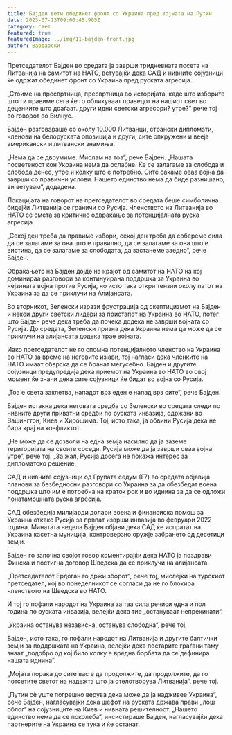 ```yaml
---
title: Бајден вети обединет фронт со Украина пред војната на Путин
date: 2023-07-13T09:00:45.905Z
category: свет
featured: true
featuredImage: ../img/11-bajden-front.jpg
author: Вардарски
---
```

Претседателот Бајден во средата ја заврши тридневната посета на Литванија на самитот на НАТО, ветувајќи дека САД и нивните сојузници ќе одржат обединет фронт со Украина пред руската агресија.

„Стоиме на пресвртница, пресвртница во историјата, каде што изборите што ги правиме сега ќе го обликуваат правецот на нашиот свет во децениите што доаѓаат. други идни светски агресори? утре?" рече тој во говорот во Вилнус.

Бајден разговараше со околу 10.000 Литванци, странски дипломати, членови на белоруската опозиција и други, сите опкружени и вееја американски и литвански знамиња.

„Нема да се двоумиме. Мислам на тоа“, рече Бајден. „Нашата посветеност кон Украина нема да ослабне. Ќе се залагаме за слобода и слобода денес, утре и колку што е потребно. Сите сакаме оваа војна да заврши со правични услови. Нашето единство нема да биде разнишано, ви ветувам“, додадена.

Локацијата на говорот на претседателот во средата беше симболична бидејќи Литванија се граничи со Русија. Членството на Литванија во НАТО се смета за критично одвраќање за потенцијалната руска агресија.

„Секој ден треба да правиме избори, секој ден треба да собереме сила да се залагаме за она што е правилно, да се залагаме за она што е вистина, да се залагаме за слободата, да застанеме заедно“, рече Бајден.

Обраќањето на Бајден дојде на крајот од самитот на НАТО на кој доминираа разговори за континуирана поддршка за Украина во нејзината војна против Русија, но исто така откри тензии околу патот на Украина за да се приклучи на Алијансата.

Во вторникот, Зеленски изрази фрустрација од скептицизмот на Бајден и некои други светски лидери за пристапот на Украина во НАТО, потег што Бајден рече дека треба да почека додека не заврши војната со Русија. До средата, Зеленски призна дека Украина нема да може да се приклучи на алијансата додека трае војната.

Иако претседателот не го спомна потенцијалното членство на Украина во НАТО за време на неговите изјави, тој нагласи дека членките на НАТО имаат обврска да се бранат меѓусебно. Бајден и другите сојузници предупредија дека приемот на Украина во НАТО во овој момент ќе значи дека сите сојузници ќе бидат во војна со Русија.

„Тоа е света заклетва, нападот врз еден е напад врз сите“, рече Бајден.

Бајден истакна дека неговата средба со Зеленски во средата следи по нивните други приватни средби по руската инвазија, одржани во Вашингтон, Киев и Хирошима. Тој, исто така, ја обвини Русија дека не бара крај на конфликтот.

„Не може да се дозволи на една земја насилно да ја заземе територијата на своите соседи. Русија може да ја заврши оваа војна утре“, рече тој. „За жал, Русија досега не покажа интерес за дипломатско решение.

САД и нивните сојузници од Групата седум (Г7) во средата објавија планови за безбедносни разговори со Украина за да обезбедат воена поддршка што им е потребна на краток рок и во иднина за да се одложи понатамошната руска агресија.

САД обезбедија милијарди долари воена и финансиска помош за Украина откако Русија за првпат изврши инвазија во февруари 2022 година. Минатата недела Бајден објави дека САД ќе испратат на Украина касетна муниција, контроверзно оружје забрането од десетици земји.

Бајден го започна својот говор коментирајќи дека НАТО ја поздрави Финска и постигна договор Шведска да се приклучи на алијансата.

„Претседателот Ердоган го држи зборот“, рече тој, мислејќи на турскиот претседател, кој во понеделникот се согласи да не го блокира членството на Шведска во НАТО.

И тој го пофали народот на Украина за таа сила речиси една и пол година по руската инвазија, велејќи дека тие „остануваат непрекинати“.

„Украина останува независна, останува слободна“, рече тој.

Бајден, исто така, го пофали народот на Литванија и другите балтички земји за поддршката на Украина, велејќи дека постарите граѓани таму знаат „подобро од кој било колку е вредна борбата да се дефинира нашата иднина“.

„Мојата порака до сите вас е да продолжите, да продолжите, да го потсетите светот на надежта што ја отелотворува Литванија“, рече тој.

„Путин сè уште погрешно верува дека може да ја надживее Украина“, рече Бајден, нагласувајќи дека шефот на руската држава прави „лош облог“ на сојузниците на Киев и нивната решителност. „Нашето единство нема да се поколеба“, инсистираше Бајден, нагласувајќи дека партнерите на Украина се тука и ќе останат.
